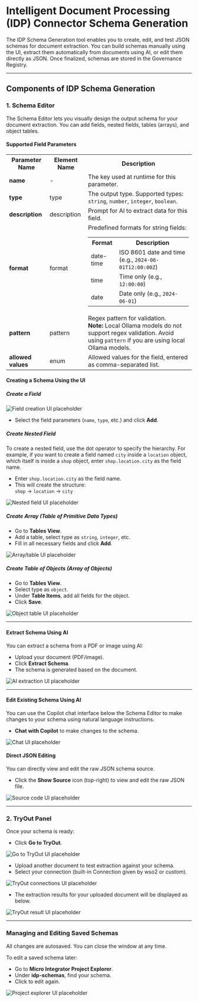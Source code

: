 # Intelligent Document Processing (IDP) Connector Schema Generation

The IDP Schema Generation tool enables you to create, edit, and test JSON schemas for document extraction. You can build schemas manually using the UI, extract them automatically from documents using AI, or edit them directly as JSON. Once finalized, schemas are stored in the Governance Registry.

---

## Components of IDP Schema Generation

### 1. Schema Editor

The Schema Editor lets you visually design the output schema for your document extraction. You can add fields, nested fields, tables (arrays), and object tables.

#### Supported Field Parameters

<table>
    <tr>
        <th>Parameter Name</th>
        <th>Element Name</th>
        <th>Description</th>
    </tr>
    <tr>
        <td><b>name</b></td>
        <td>-</td>
        <td>The key used at runtime for this parameter.</td>
    </tr>
    <tr>
        <td><b>type</b></td>
        <td>type</td>
        <td>The output type. Supported types: <code>string</code>, <code>number</code>, <code>integer</code>, <code>boolean</code>.</td>
    </tr>
    <tr>
        <td><b>description</b></td>
        <td>description</td>
        <td>Prompt for AI to extract data for this field.</td>
    </tr>
    <tr>
        <td><b>format</b></td>
        <td>format</td>
        <td>
            Predefined formats for string fields:<br/>
            <table>
                <tr><th>Format</th><th>Description</th></tr>
                <tr><td>date-time</td><td>ISO 8601 date and time (e.g., <code>2024-06-01T12:00:00Z</code>)</td></tr>
                <tr><td>time</td><td>Time only (e.g., <code>12:00:00</code>)</td></tr>
                <tr><td>date</td><td>Date only (e.g., <code>2024-06-01</code>)</td></tr>
            </table>
        </td>
    </tr>
    <tr>
        <td><b>pattern</b></td>
        <td>pattern</td>
        <td>
            Regex pattern for validation.<br/>
            <b>Note:</b> Local Ollama models do not support regex validation. Avoid using <code>pattern</code> if you are using local Ollama models.
        </td>
    </tr>
    <tr>
        <td><b>allowed values</b></td>
        <td>enum</td>
        <td>Allowed values for the field, entered as comma-separated list.</td>
    </tr>
</table>

#### Creating a Schema Using the UI

##### Create a Field

![Field creation UI placeholder]({{base_path}}/assets/img/integrate/connectors/idp/add-new-field.png)

- Select the field parameters (`name`, `type`, etc.) and click **Add**.

##### Create Nested Field

To create a nested field, use the dot operator to specify the hierarchy. For example, if you want to create a field named `city` inside a `location` object, which itself is inside a `shop` object, enter `shop.location.city` as the field name.

- Enter `shop.location.city` as the field name.
- This will create the structure:  
  `shop` → `location` → `city`

![Nested field UI placeholder]({{base_path}}/assets/img/integrate/connectors/idp/add-new-nested-field.png)

##### Create Array (Table of Primitive Data Types)

- Go to **Tables View**.
- Add a table, select type as `string`, `integer`, etc.
- Fill in all necessary fields and click **Add**.

![Array/table UI placeholder]({{base_path}}/assets/img/integrate/connectors/idp/add-new-table.png)

##### Create Table of Objects (Array of Objects)

- Go to **Tables View**.
- Select type as `object`.
- Under **Table Items**, add all fields for the object.
- Click **Save**.

![Object table UI placeholder]({{base_path}}/assets/img/integrate/connectors/idp/add-new-object-table.png)

---

#### Extract Schema Using AI

You can extract a schema from a PDF or image using AI:

- Upload your document (PDF/image).
- Click **Extract Schema**.
- The schema is generated based on the document.

![AI extraction UI placeholder]({{base_path}}/assets/img/integrate/connectors/idp/extract-schema.png)

---

#### Edit Existing Schema Using AI

You can use the Copilot chat interface below the Schema Editor to make changes to your schema using natural language instructions.

- **Chat with Copilot** to make changes to the schema.

![Chat UI placeholder]({{base_path}}/assets/img/integrate/connectors/idp/fine-tune.png)

#### Direct JSON Editing

You can directly view and edit the raw JSON schema source.

- Click the **Show Source** icon (top-right) to view and edit the raw JSON file.

![Source code UI placeholder]({{base_path}}/assets/img/integrate/connectors/idp/source-code.png)

---

### 2. TryOut Panel

Once your schema is ready:

- Click **Go to TryOut**.

![Go to TryOut UI placeholder]({{base_path}}/assets/img/integrate/connectors/idp/go-to-tryout.png)

- Upload another document to test extraction against your schema.
- Select your connection (built-in Connection given by wso2 or custom).

![TryOut connections UI placeholder]({{base_path}}/assets/img/integrate/connectors/idp/tryout-connections.png)

- The extraction results for your uploaded document will be displayed as below.

![TryOut result UI placeholder]({{base_path}}/assets/img/integrate/connectors/idp/tryout-result.png)

---

### Managing and Editing Saved Schemas

All changes are autosaved. You can close the window at any time.

To edit a saved schema later:

- Go to **Micro Integrator Project Explorer**.
- Under **idp-schemas**, find your schema.
- Click to edit again.

![Project explorer UI placeholder]({{base_path}}/assets/img/integrate/connectors/idp/saved-schemas.png)

